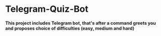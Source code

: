 # Telegram-Quiz-Bot
#### This project includes Telegram bot, that's after a command greets you and proposes choice of difficulties (easy, medium and hard)
